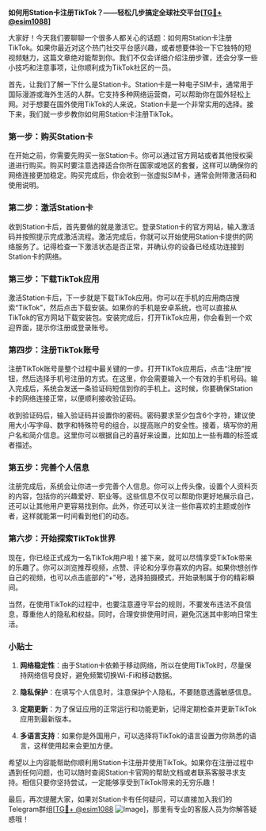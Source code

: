 **如何用Station卡注册TikTok？——轻松几步搞定全球社交平台[[TG💪+ @esim1088](https://t.me/s/esim1088)]**

大家好！今天我们要聊聊一个很多人都关心的话题：如何用Station卡注册TikTok。如果你最近对这个热门社交平台感兴趣，或者想要体验一下它独特的短视频魅力，这篇文章绝对能帮到你。我们不仅会详细介绍注册步骤，还会分享一些小技巧和注意事项，让你顺利成为TikTok社区的一员。

首先，让我们了解一下什么是Station卡。Station卡是一种电子SIM卡，通常用于国际漫游或海外生活的人群。它支持多种网络运营商，可以帮助你在国外轻松上网。对于想要在国外使用TikTok的人来说，Station卡是一个非常实用的选择。接下来，我们就一步步教你如何用Station卡注册TikTok。

### 第一步：购买Station卡

在开始之前，你需要先购买一张Station卡。你可以通过官方网站或者其他授权渠道进行购买。购买时要注意选择适合你所在国家或地区的套餐，这样可以确保你的网络连接更加稳定。购买完成后，你会收到一张虚拟SIM卡，通常会附带激活码和使用说明。

### 第二步：激活Station卡

收到Station卡后，首先要做的就是激活它。登录Station卡的官方网站，输入激活码并按照提示完成激活流程。激活完成后，你就可以开始使用Station卡提供的网络服务了。记得检查一下激活状态是否正常，并确认你的设备已经成功连接到Station卡的网络。

### 第三步：下载TikTok应用

激活Station卡后，下一步就是下载TikTok应用。你可以在手机的应用商店搜索“TikTok”，然后点击下载安装。如果你的手机是安卓系统，也可以直接从TikTok的官方网站下载安装包。安装完成后，打开TikTok应用，你会看到一个欢迎界面，提示你注册或登录账号。

### 第四步：注册TikTok账号

注册TikTok账号是整个过程中最关键的一步。打开TikTok应用后，点击“注册”按钮，然后选择手机号注册的方式。在这里，你会需要输入一个有效的手机号码。输入完成后，系统会发送一条验证码短信到你的手机上。这时候，你要确保Station卡的网络连接正常，以便顺利接收验证码。

收到验证码后，输入验证码并设置你的密码。密码要求至少包含6个字符，建议使用大小写字母、数字和特殊符号的组合，以提高账户的安全性。接着，填写你的用户名和简介信息。这里你可以根据自己的喜好来设置，比如加上一些有趣的标签或者描述。

### 第五步：完善个人信息

注册完成后，系统会让你进一步完善个人信息。你可以上传头像，设置个人资料页的内容，包括你的兴趣爱好、职业等。这些信息不仅可以帮助你更好地展示自己，还可以让其他用户更容易找到你。此外，你还可以关注一些你喜欢的主题或创作者，这样就能第一时间看到他们的动态。

### 第六步：开始探索TikTok世界

现在，你已经正式成为一名TikTok用户啦！接下来，就可以尽情享受TikTok带来的乐趣了。你可以浏览推荐视频，点赞、评论和分享你喜欢的内容。如果你想创作自己的视频，也可以点击底部的“+”号，选择拍摄模式，开始录制属于你的精彩瞬间。

当然，在使用TikTok的过程中，也要注意遵守平台的规则，不要发布违法不良信息，尊重他人的隐私和权益。同时，合理安排使用时间，避免沉迷其中影响日常生活。

### 小贴士

1. **网络稳定性**：由于Station卡依赖于移动网络，所以在使用TikTok时，尽量保持网络信号良好，避免频繁切换Wi-Fi和移动数据。
   
2. **隐私保护**：在填写个人信息时，注意保护个人隐私，不要随意透露敏感信息。

3. **定期更新**：为了保证应用的正常运行和功能更新，记得定期检查并更新TikTok应用到最新版本。

4. **多语言支持**：如果你是外国用户，可以选择将TikTok的语言设置为你熟悉的语言，这样使用起来会更加方便。

希望以上内容能帮助你顺利用Station卡注册并使用TikTok。如果你在注册过程中遇到任何问题，也可以随时查阅Station卡官网的帮助文档或者联系客服寻求支持。相信只要你坚持尝试，一定能够享受到TikTok带来的无穷乐趣！

最后，再次提醒大家，如果对Station卡有任何疑问，可以直接加入我们的Telegram群组[[TG💪+ @esim1088](https://t.me/s/esim1088) ![Image](https://i.postimg.cc/4NQfJmqS/Snipaste-2025-05-13-00-14-12.png)]，那里有专业的客服人员为你解答疑惑哦！